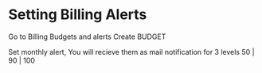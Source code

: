 # Setting Billing Alerts


Go to Billing
Budgets and alerts
Create BUDGET

Set monthly alert, You will recieve them as mail notification for 3 levels
50 | 90 | 100